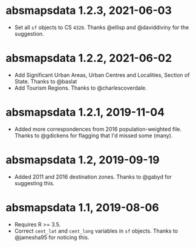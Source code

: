 # absmapsdata 1.2.3, 2021-06-03
- Set all `sf` objects to CS `4326`. Thanks @ellisp and @daviddiviny for the suggestion.

# absmapsdata 1.2.2, 2021-06-02
- Add Significant Urban Areas, Urban Centres and Localities, Section of State. Thanks to @baslat
- Add Tourism Regions. Thanks to @charlescoverdale.


# absmapsdata 1.2.1, 2019-11-04
- Added more correspondences from 2016 population-weighted file. Thanks to @gdickens for flagging that I'd missed some (many). 

# absmapsdata 1.2, 2019-09-19
- Added 2011 and 2016 destination zones. Thanks to @gabyd for suggesting this.

# absmapsdata 1.1, 2019-08-06
- Requires R >= 3.5.
- Correct `cent_lat` and `cent_long` variables in `sf` objects. Thanks to @jamesha95 for noticing this. 